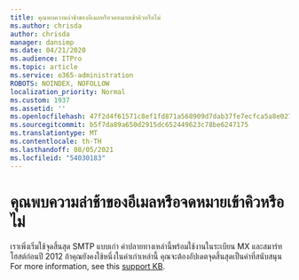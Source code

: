 ```yaml
---
title: คุณพบความล่าช้าของอีเมลหรือจดหมายเข้าคิวหรือไม่
ms.author: chrisda
author: chrisda
manager: dansimp
ms.date: 04/21/2020
ms.audience: ITPro
ms.topic: article
ms.service: o365-administration
ROBOTS: NOINDEX, NOFOLLOW
localization_priority: Normal
ms.custom: 1937
ms.assetid: ''
ms.openlocfilehash: 47f2d4f61571c8ef1fd871a568909d7dab37fe7ecfca5a8e02728e12b759ae40
ms.sourcegitcommit: b5f7da89a650d2915dc652449623c78be6247175
ms.translationtype: MT
ms.contentlocale: th-TH
ms.lasthandoff: 08/05/2021
ms.locfileid: "54030183"
---
```

# <a name="are-you-seeing-email-delays-or-queued-mail"></a>คุณพบความล่าช้าของอีเมลหรือจดหมายเข้าคิวหรือไม่

เราเพิ่งเริ่มใช้จุดสิ้นสุด SMTP แบบเก่า ค่าปลายทางเหล่านี้พร้อมใช้งานในระเบียน MX และสมาร์ทโฮสต์ก่อนปี 2012 ถ้าคุณยังคงใช้หนึ่งในค่าเก่าเหล่านี้ คุณจะต้องอัปเดตจุดสิ้นสุดเป็นค่าที่สนับสนุน For more information, see this [support KB](https://support.microsoft.com/help/4057301/attr35-response-code-when-mail-is-sent-to-eop-exo).
